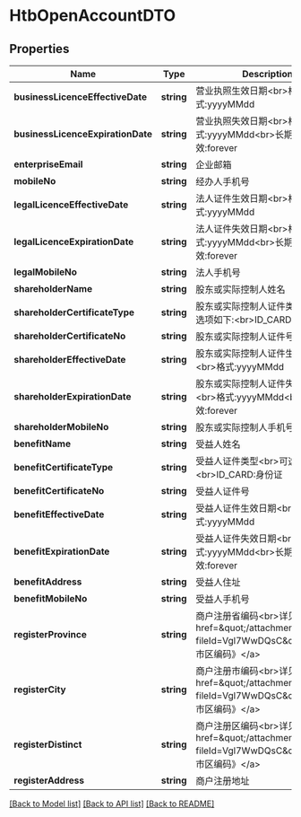 # HtbOpenAccountDTO

## Properties
Name | Type | Description | Notes
------------ | ------------- | ------------- | -------------
**businessLicenceEffectiveDate** | **string** | 营业执照生效日期&lt;br&gt;格式:yyyyMMdd | 
**businessLicenceExpirationDate** | **string** | 营业执照失效日期&lt;br&gt;格式:yyyyMMdd&lt;br&gt;长期有效:forever | 
**enterpriseEmail** | **string** | 企业邮箱 | 
**mobileNo** | **string** | 经办人手机号 | 
**legalLicenceEffectiveDate** | **string** | 法人证件生效日期&lt;br&gt;格式:yyyyMMdd | 
**legalLicenceExpirationDate** | **string** | 法人证件失效日期&lt;br&gt;格式:yyyyMMdd&lt;br&gt;长期有效:forever | 
**legalMobileNo** | **string** | 法人手机号 | 
**shareholderName** | **string** | 股东或实际控制人姓名 | 
**shareholderCertificateType** | **string** | 股东或实际控制人证件类型&lt;br&gt;可选项如下:&lt;br&gt;ID_CARD:身份证 | 
**shareholderCertificateNo** | **string** | 股东或实际控制人证件号 | 
**shareholderEffectiveDate** | **string** | 股东或实际控制人证件生效日期&lt;br&gt;格式:yyyyMMdd | 
**shareholderExpirationDate** | **string** | 股东或实际控制人证件失效日期&lt;br&gt;格式:yyyyMMdd&lt;br&gt;长期有效:forever | 
**shareholderMobileNo** | **string** | 股东或实际控制人手机号 | 
**benefitName** | **string** | 受益人姓名 | 
**benefitCertificateType** | **string** | 受益人证件类型&lt;br&gt;可选项如下:&lt;br&gt;ID_CARD:身份证 | 
**benefitCertificateNo** | **string** | 受益人证件号 | 
**benefitEffectiveDate** | **string** | 受益人证件生效日期&lt;br&gt;格式:yyyyMMdd | 
**benefitExpirationDate** | **string** | 受益人证件失效日期&lt;br&gt;格式:yyyyMMdd&lt;br&gt;长期有效:forever | 
**benefitAddress** | **string** | 受益人住址 | 
**benefitMobileNo** | **string** | 受益人手机号 | 
**registerProvince** | **string** | 商户注册省编码&lt;br&gt;详见&lt;a href&#x3D;\&quot;/attachments/access?fileId&#x3D;Vgl7WwDQsC\&quot;&gt;《省市区编码》&lt;/a&gt; | 
**registerCity** | **string** | 商户注册市编码&lt;br&gt;详见&lt;br&gt;&lt;a href&#x3D;\&quot;/attachments/access?fileId&#x3D;Vgl7WwDQsC\&quot;&gt;《省市区编码》&lt;/a&gt; | 
**registerDistinct** | **string** | 商户注册区编码&lt;br&gt;详见&lt;br&gt;&lt;a href&#x3D;\&quot;/attachments/access?fileId&#x3D;Vgl7WwDQsC\&quot;&gt;《省市区编码》&lt;/a&gt; | 
**registerAddress** | **string** | 商户注册地址 | 

[[Back to Model list]](../README.md#documentation-for-models) [[Back to API list]](../README.md#documentation-for-api-endpoints) [[Back to README]](../README.md)


